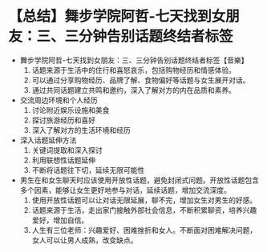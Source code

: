 # 【总结】舞步学院阿哲-七天找到女朋友：三、三分钟告别话题终结者标签

-   舞步学院阿哲-七天找到女朋友：三、三分钟告别话题终结者标签【音樂】
    1.  话题来源于生活中的住行和喜怒哀乐，包括购物经历和情感体验。
    2.  可以通过分享购物经历、品牌了解、食物偏好等话题与女生展开对话。
    3.  通过共同话题建立共鸣和邀约，深入了解对方的内在品质和素养。
-   交流周边环境和个人经历
    1.  讨论附近娱乐设施和美食
    2.  探讨旅游经历和喜好
    3.  深入了解对方的生活环境和经历
-   深入话题延伸方法
    1.  关键词提取和深入探讨
    2.  利用联想性话题延伸
    3.  不断将话题往下切，延续无限可能性
-   男生在和女生聊天时应该使用开放性话题，避免封闭式问题。开放性话题包含多个因素，能够让女生更好地参与对话，延续话题，增加交流深度。
    1.  使用开放性话题可以让对话无限延展，聊不完，增加女生对男生的好感。
    2.  话题来源于生活，走出家门接触外部社会信息，不断积累聊资，培养兴趣爱好，增加自信。
    3.  人生有三位老师：兴趣爱好、困难挫折和女人。不断面对困难解决问题，女人可以让男人成熟，改变缺点。